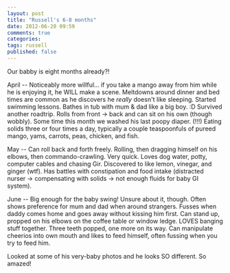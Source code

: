 ```yaml
---
layout: post
title: "Russell's 6-8 months"
date: 2012-06-20 09:59
comments: true
categories: 
tags: russell
published: false
---
```


Our babby is eight months already?!

April -- Noticeably more willful... if you take a mango away from him while he is enjoying it, he WILL make a scene. Meltdowns around dinner and bed times are common as he discovers he *really* doesn't like sleeping. Started swimming lessons. Bathes in tub with mum & dad like a big boy. :D Survived another roadtrip. Rolls from front &rarr; back and can sit on his own (though wobbly). Some time this month we washed his last poopy diaper. (!!!) Eating solids three or four times a day, typically a couple teaspoonfuls of pureed mango, yams, carrots, peas, chicken, and fish.

May -- Can roll back and forth freely. Rolling, then dragging himself on his elbows, then commando-crawling. Very quick. Loves dog water, potty, computer cables and chasing Gir. Discovered to like lemon, vinegar, and ginger (wtf).  Has battles with constipation and food intake (distracted nurser &rarr; compensating with solids &rarr; not enough fluids for baby GI system).

June -- Big enough for the baby swing! Unsure about it, though. Often shows preference for mum and dad when around strangers. Fusses when daddy comes home and goes away without kissing him first. Can stand up, propped on his elbows on the coffee table or window ledge. LOVES banging stuff together. Three teeth popped, one more on its way. Can manipulate cheerios into own mouth and likes to feed himself, often fussing when you try to feed him.

Looked at some of his very-baby photos and he looks SO different. So amazed!